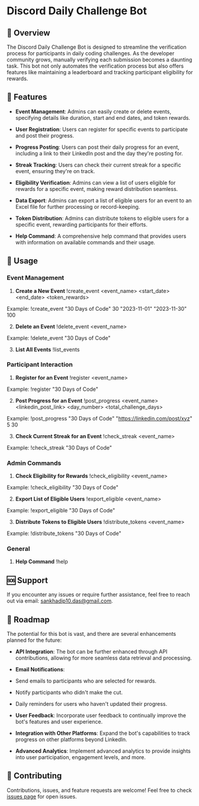 # Discord Daily Challenge Bot 

## 📌 Overview
The Discord Daily Challenge Bot is designed to streamline the verification process for participants in daily coding challenges. As the developer community grows, manually verifying each submission becomes a daunting task. This bot not only automates the verification process but also offers features like maintaining a leaderboard and tracking participant eligibility for rewards.

## 🌟 Features

- **Event Management**: Admins can easily create or delete events, specifying details like duration, start and end dates, and token rewards.
  
- **User Registration**: Users can register for specific events to participate and post their progress.
  
- **Progress Posting**: Users can post their daily progress for an event, including a link to their LinkedIn post and the day they're posting for.
  
- **Streak Tracking**: Users can check their current streak for a specific event, ensuring they're on track.
  
- **Eligibility Verification**: Admins can view a list of users eligible for rewards for a specific event, making reward distribution seamless.
  
- **Data Export**: Admins can export a list of eligible users for an event to an Excel file for further processing or record-keeping.
  
- **Token Distribution**: Admins can distribute tokens to eligible users for a specific event, rewarding participants for their efforts.
  
- **Help Command**: A comprehensive help command that provides users with information on available commands and their usage.

## 📖 Usage

### Event Management

1. **Create a New Event**
!create_event <event_name> <duration> <start_date> <end_date> <token_rewards>

Example:
!create_event "30 Days of Code" 30 "2023-11-01" "2023-11-30" 100

2. **Delete an Event**
!delete_event <event_name>

Example:
!delete_event "30 Days of Code"

3. **List All Events**
!list_events

### Participant Interaction

1. **Register for an Event**
!register <event_name>

Example:
!register "30 Days of Code"

2. **Post Progress for an Event**
!post_progress <event_name> <linkedin_post_link> <day_number> <total_challenge_days>

Example:
!post_progress "30 Days of Code" "https://linkedin.com/post/xyz" 5 30

3. **Check Current Streak for an Event**
!check_streak <event_name>

Example:
!check_streak "30 Days of Code"

### Admin Commands

1. **Check Eligibility for Rewards**
!check_eligibility <event_name>

Example:
!check_eligibility "30 Days of Code"

2. **Export List of Eligible Users**
!export_eligible <event_name>

Example:
!export_eligible "30 Days of Code"

3. **Distribute Tokens to Eligible Users**
!distribute_tokens <event_name>

Example:
!distribute_tokens "30 Days of Code"

### General

1. **Help Command**
!help

## 🆘 Support

If you encounter any issues or require further assistance, feel free to reach out via email: [sankhadip10.das@gmail.com](mailto:sankhadip10.das@gmail.com).

## 🚀 Roadmap

The potential for this bot is vast, and there are several enhancements planned for the future:

- **API Integration**: The bot can be further enhanced through API contributions, allowing for more seamless data retrieval and processing.

- **Email Notifications**: 
- Send emails to participants who are selected for rewards.
- Notify participants who didn't make the cut.
- Daily reminders for users who haven't updated their progress.

- **User Feedback**: Incorporate user feedback to continually improve the bot's features and user experience.

- **Integration with Other Platforms**: Expand the bot's capabilities to track progress on other platforms beyond LinkedIn.

- **Advanced Analytics**: Implement advanced analytics to provide insights into user participation, engagement levels, and more.

## 🤝 Contributing
Contributions, issues, and feature requests are welcome! Feel free to check [issues page](https://github.com/your-username/discord-challenge-bot/issues) for open issues.
